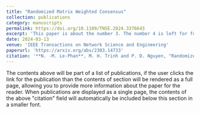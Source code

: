 ```yaml
---
title: "Randomized Matrix Weighted Consensus"
collection: publications
category: manuscripts
permalink: https://doi.org/10.1109/TNSE.2024.3376643
excerpt: 'This paper is about the number 3. The number 4 is left for future work.'
date: 2024-03-13
venue: 'IEEE Transactions on Network Science and Engineering'
paperurl: 'https://arxiv.org/abs/2303.14733'
citation: '**N. -M. Le-Phan**, M. H. Trinh and P. D. Nguyen, "Randomized Matrix Weighted Consensus," in IEEE Transactions on Network Science and Engineering, vol. 11, no. 4, pp. 3536-3549, July-Aug. 2024, doi: 10.1109/TNSE.2024.3376643.'
---
```


The contents above will be part of a list of publications, if the user clicks the link for the publication than the contents of section will be rendered as a full page, allowing you to provide more information about the paper for the reader. When publications are displayed as a single page, the contents of the above "citation" field will automatically be included below this section in a smaller font.
